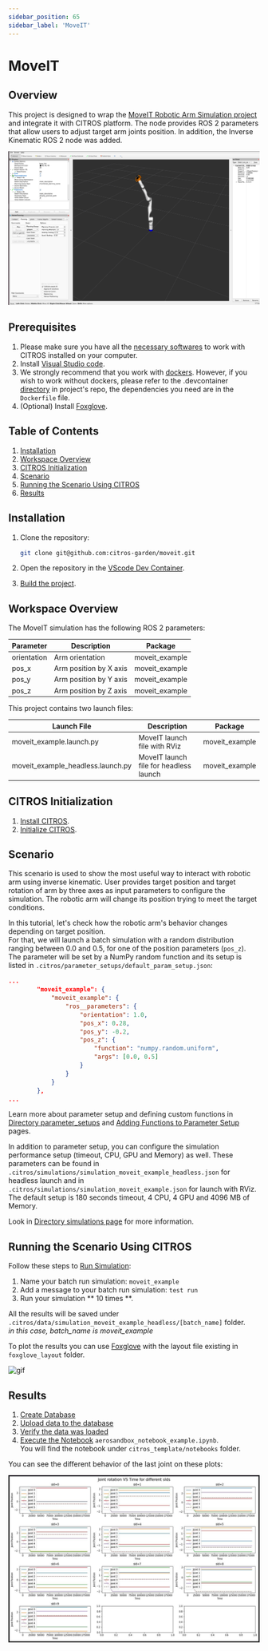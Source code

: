 ```yaml
---
sidebar_position: 65
sidebar_label: 'MoveIT'
---
```



# MoveIT

## Overview
This project is designed to wrap the [MoveIT Robotic Arm Simulation project](https://moveit.picknik.ai/main/doc/tutorials/quickstart_in_rviz/quickstart_in_rviz_tutorial.html) and integrate it with CITROS platform. The node provides ROS 2 parameters that allow users to adjust target arm joints position. In addition, the Inverse Kinematic ROS 2 node was added.

![png](img/arm0.png "Arm")

## Prerequisites

1. Please make sure you have all the [necessary softwares](https://citros.io/doc/docs_tutorials/getting_started/#softwares-to-work-with-citros) to work with CITROS installed on your computer.
2. Install [Visual Studio code](https://code.visualstudio.com/download).
3. We strongly recommend that you work with [dockers](https://citros.io/doc/docs_tutorials/dockerfile_overview/). However, if you wish to work without dockers, please refer to the .devcontainer [directory](https://github.com/citros-garden/moveit/tree/main/.devcontainer) in project's repo, the dependencies you need are in the ```Dockerfile``` file.
4. (Optional) Install [Foxglove](https://docs.foxglove.dev/docs/introduction).

## Table of Contents
1. [Installation](#installation)
2. [Workspace Overview](#workspace-overview)
3. [CITROS Initialization](#citros-initialization)
4. [Scenario](#scenario)
5. [Running the Scenario Using CITROS](#running-the-scenario-using-citros)
6. [Results](#results)

## Installation
1. Clone the repository:

    ```bash
    git clone git@github.com:citros-garden/moveit.git
    ```
2. Open the repository in the [VScode Dev Container](../../docs/guides/citros_garden#run-project-in-vscode).
3. [Build the project](../../docs/guides/citros_garden#build-the-project).

## Workspace Overview

The MoveIT simulation has the following ROS 2 parameters:

|Parameter	|Description |Package
|--|--|--
orientation		|Arm orientation 	|moveit_example
pos_x		|Arm position by X axis  	|moveit_example
pos_y		|Arm position by Y axis   |moveit_example
pos_z		|Arm position by Z axis   |moveit_example

This project contains two launch files: 

|Launch File	|Description |Package
|--|--|--
moveit_example.launch.py		|MoveIT launch file with RViz |moveit_example
moveit_example_headless.launch.py	|MoveIT launch file for headless launch |moveit_example


## CITROS Initialization

1. [Install CITROS](../../docs/guides/getting_started#installation).
2. [Initialize CITROS](../../docs/guides/getting_started#initialization).

## Scenario
This scenario is used to show the most useful way to interact with robotic arm using inverse kinematic.
User provides target position and target rotation of arm by three axes as input parameters to configure the simulation. The robotic arm will change its position trying to meet the target conditions. 

In this tutorial, let's check how the robotic arm's behavior changes depending on target position. <br />
For that, we will launch a batch simulation with a random distribution ranging between 0.0 and 0.5, for one of the position parameters  (`pos_z`).
The parameter will be set by a NumPy random function and its  setup is listed in ```.citros/parameter_setups/default_param_setup.json```: <br/>

```json
...
        "moveit_example": {
            "moveit_example": {
                "ros__parameters": {
                    "orientation": 1.0,
                    "pos_x": 0.28,
                    "pos_y": -0.2,
                    "pos_z": {
                        "function": "numpy.random.uniform",
                        "args": [0.0, 0.5]
                    }
                }
            }
        },
...
```

Learn more about parameter setup and defining custom functions in [Directory parameter_setups](../../docs/advanced_guides/citros_structure#directory-parameter_setups) and [Adding Functions to Parameter Setup](../../docs/guides/config_params) pages.

In addition to parameter setup, you can configure the simulation performance setup (timeout, CPU, GPU and Memory) as well.
These parameters can be found in ```.citros/simulations/simulation_moveit_example_headless.json``` for headless launch and in ```.citros/simulations/simulation_moveit_example.json``` for launch with RViz. <br/>
The default setup is 180 seconds timeout, 4 CPU, 4 GPU and 4096 MB of Memory.

Look in [Directory simulations page](../../docs/advanced_guides/citros_structure#directory-simulations) for more information.

## Running the Scenario Using CITROS

Follow these steps to [Run Simulation](../../docs/guides/getting_started#run-simulation):
1. Name your  batch run simulation: `moveit_example`
2. Add a message to your batch run simulation: `test run`
3. Run your simulation ** 10 times **.

All the results will be saved under `.citros/data/simulation_moveit_example_headless/[batch_name]` folder. <br/>
*in this case, batch_name is moveit_example*

To plot the results you can use [Foxglove](../../docs/guides/foxglove_visual) with the layout file existing in `foxglove_layout` folder.

![gif](img/foxglove1.gif "Foxglove example")

## Results

1. [Create Database](../../docs/guides/getting_started#create-db)
2. [Upload data to the database](../../docs/guides/getting_started#load-data-to-db)
3. [Verify the data was loaded](../../docs/guides/getting_started#verify-data-loaded)
4. [Execute the Notebook](../../docs/guides/getting_started#execute-notebook) `aerosandbox_notebook_example.ipynb`. <br/>
You will find the notebook under `citros_template/notebooks` folder.

You can see the different behavior of the last joint on these plots:

![img](img/moveit_plot.png "notebook example")
